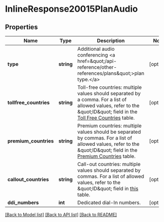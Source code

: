 # InlineResponse20015PlanAudio

## Properties
Name | Type | Description | Notes
------------ | ------------- | ------------- | -------------
**type** | **string** | Additional audio conferencing &lt;a href&#x3D;\&quot;/api-reference/other-references/plans\&quot;&gt;plan type.&lt;/a&gt; | [optional] 
**tollfree_countries** | **string** | Toll-free countries: multiple values should separated by a comma. For a list of allowed values, refer to the \&quot;ID\&quot; field in the [Toll Free Countries](https://marketplace.zoom.us/docs/api-reference/other-references/abbreviation-lists#toll-free-countries) table. | [optional] 
**premium_countries** | **string** | Premium countries: multiple values should be separated by commas. For a list of allowed values, refer to the \&quot;ID\&quot; field in the [Premium Countries](https://marketplace.zoom.us/docs/api-reference/other-references/abbreviation-lists#premium-countries) table. | [optional] 
**callout_countries** | **string** | Call-out countries: multiple values should separated by  commas. For a list of allowed values, refer to the \&quot;ID\&quot; field in [this](https://marketplace.zoom.us/docs/api-reference/other-references/abbreviation-lists#tsp-call-out-countries) table. | [optional] 
**ddi_numbers** | **int** | Dedicated dial-In numbers. | [optional] 

[[Back to Model list]](../README.md#documentation-for-models) [[Back to API list]](../README.md#documentation-for-api-endpoints) [[Back to README]](../README.md)


